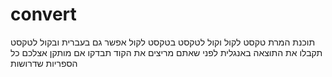 # convert
תוכנת המרת טקסט לקול וקול לטקסט
בטקסט לקול אפשר גם בעברית
ובקול לטקסט תקבלו את התוצאה באנגלית
לפני שאתם מריצים את הקוד תבדקו אם מותקן אצלכם כל הספריות שדרושות
